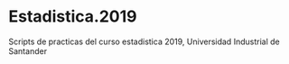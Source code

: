 # Estadistica.2019
Scripts de practicas del curso estadistica 2019, Universidad Industrial de Santander
